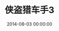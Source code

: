---
layout: project
title:  "侠盗猎车手3"
date:   2014-08-03 00:00:00
categories: Project
logo: http://photo.wmhhz.com/GTA3.jpg
ver: Witch(0.9)
jindu: 100
type: 游戏
time: 2014-08-03
permalink: /GTA3/
download: 0
---